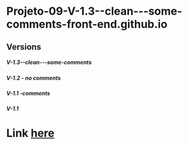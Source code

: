 # Projeto-09-V-1.3--clean---some-comments-front-end.github.io
## Versions 
##### V-1.3--clean---some-comments
##### V-1.2 - no comments
##### V-1.1 -comments
##### V-1.1 

# Link [here]( https://thiagomassenomaciel.github.io/Projeto-09-V-1.3--clean---some-comments-front-end.github.io/)
